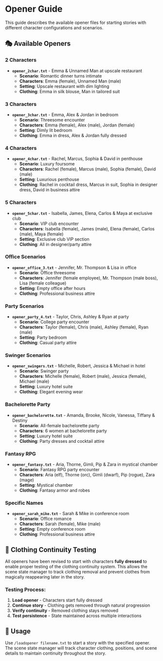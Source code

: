 # Opener Guide

This guide describes the available opener files for starting stories with different character configurations and scenarios.

## **🎭 Available Openers**

### **2 Characters**
- **`opener_2char.txt`** - Emma & Unnamed Man at upscale restaurant
  - **Scenario**: Romantic dinner turns intimate
  - **Characters**: Emma (female), Unnamed Man (male)
  - **Setting**: Upscale restaurant with dim lighting
  - **Clothing**: Emma in silk blouse, Man in tailored suit

### **3 Characters**
- **`opener_3char.txt`** - Emma, Alex & Jordan in bedroom
  - **Scenario**: Threesome encounter
  - **Characters**: Emma (female), Alex (male), Jordan (female)
  - **Setting**: Dimly lit bedroom
  - **Clothing**: Emma in dress, Alex & Jordan fully dressed

### **4 Characters**
- **`opener_4char.txt`** - Rachel, Marcus, Sophia & David in penthouse
  - **Scenario**: Luxury foursome
  - **Characters**: Rachel (female), Marcus (male), Sophia (female), David (male)
  - **Setting**: Luxurious penthouse
  - **Clothing**: Rachel in cocktail dress, Marcus in suit, Sophia in designer dress, David in business attire

### **5 Characters**
- **`opener_5char.txt`** - Isabella, James, Elena, Carlos & Maya at exclusive club
  - **Scenario**: VIP club encounter
  - **Characters**: Isabella (female), James (male), Elena (female), Carlos (male), Maya (female)
  - **Setting**: Exclusive club VIP section
  - **Clothing**: All in designer/party attire

### **Office Scenarios**
- **`opener_office_3.txt`** - Jennifer, Mr. Thompson & Lisa in office
  - **Scenario**: Office threesome
  - **Characters**: Jennifer (female employee), Mr. Thompson (male boss), Lisa (female colleague)
  - **Setting**: Empty office after hours
  - **Clothing**: Professional business attire

### **Party Scenarios**
- **`opener_party_4.txt`** - Taylor, Chris, Ashley & Ryan at party
  - **Scenario**: College party encounter
  - **Characters**: Taylor (female), Chris (male), Ashley (female), Ryan (male)
  - **Setting**: Party bedroom
  - **Clothing**: Casual party attire

### **Swinger Scenarios**
- **`opener_swingers.txt`** - Michelle, Robert, Jessica & Michael in hotel
  - **Scenario**: Swinger party
  - **Characters**: Michelle (female), Robert (male), Jessica (female), Michael (male)
  - **Setting**: Luxury hotel suite
  - **Clothing**: Elegant evening wear

### **Bachelorette Party**
- **`opener_bachelorette.txt`** - Amanda, Brooke, Nicole, Vanessa, Tiffany & Destiny
  - **Scenario**: All-female bachelorette party
  - **Characters**: 6 women at bachelorette party
  - **Setting**: Luxury hotel suite
  - **Clothing**: Party dresses and cocktail attire

### **Fantasy RPG**
- **`opener_fantasy.txt`** - Aria, Thorne, Gimli, Pip & Zara in mystical chamber
  - **Scenario**: Fantasy RPG party encounter
  - **Characters**: Aria (elf), Thorne (orc), Gimli (dwarf), Pip (rogue), Zara (mage)
  - **Setting**: Mystical chamber
  - **Clothing**: Fantasy armor and robes

### **Specific Names**
- **`opener_sarah_mike.txt`** - Sarah & Mike in conference room
  - **Scenario**: Office romance
  - **Characters**: Sarah (female), Mike (male)
  - **Setting**: Empty conference room
  - **Clothing**: Professional business attire

## **🎯 Clothing Continuity Testing**

All openers have been revised to start with characters **fully dressed** to enable proper testing of the clothing continuity system. This allows the scene state manager to track clothing removal and prevent clothes from magically reappearing later in the story.

### **Testing Process:**
1. **Load opener** - Characters start fully dressed
2. **Continue story** - Clothing gets removed through natural progression
3. **Verify continuity** - Removed clothing stays removed
4. **Test persistence** - State maintained across multiple interactions

## **📝 Usage**

Use `/loadopener filename.txt` to start a story with the specified opener. The scene state manager will track character clothing, positions, and scene details to maintain continuity throughout the story.
